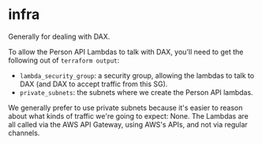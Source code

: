 infra
=====

Generally for dealing with DAX.

To allow the Person API Lambdas to talk with DAX, you'll need to
get the following out of `terraform output`:

* `lambda_security_group`: a security group, allowing the lambdas to talk to DAX (and DAX to accept traffic from this SG).
* `private_subnets`: the subnets where we create the Person API lambdas.

We generally prefer to use private subnets because it's easier to
reason about what kinds of traffic we're going to expect: None.
The Lambdas are all called via the AWS API Gateway, using AWS's
APIs, and not via regular channels.
